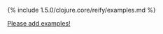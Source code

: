 {% include 1.5.0/clojure.core/reify/examples.md %}

[Please add examples!](https://github.com/arrdem/grimoire/edit/master/_includes/1.6.0/clojure.core/reify/examples.md)

